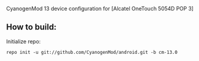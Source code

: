 CyanogenMod 13 device configuration for [Alcatel OneTouch 5054D POP 3]

How to build:
-------------

Initialize repo:

    repo init -u git://github.com/CyanogenMod/android.git -b cm-13.0